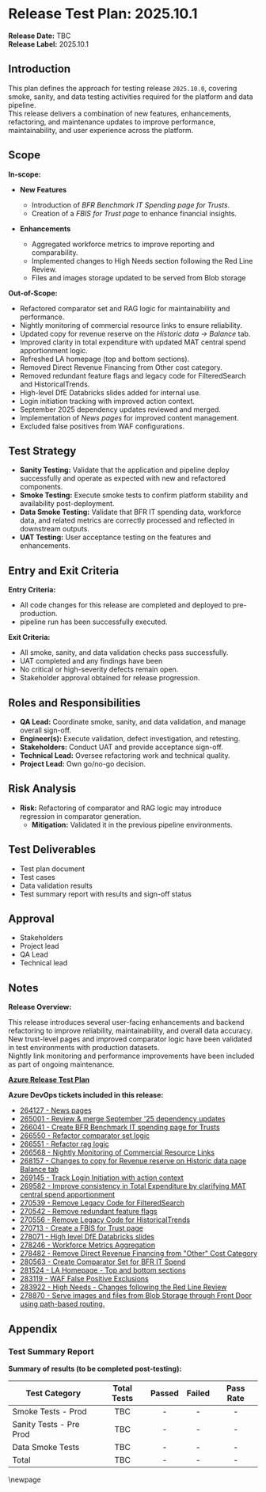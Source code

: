 ﻿# Release Test Plan: 2025.10.1

**Release Date:** TBC  
**Release Label:** 2025.10.1

## Introduction

This plan defines the approach for testing release `2025.10.0`, covering smoke, sanity, and data testing activities required for the platform and data pipeline.  
This release delivers a combination of new features, enhancements, refactoring, and maintenance updates to improve performance, maintainability, and user experience across the platform.

## Scope

**In-scope:**

- **New Features**
  - Introduction of *BFR Benchmark IT Spending page for Trusts*.
  - Creation of a *FBIS for Trust page* to enhance financial insights.

- **Enhancements**
  - Aggregated workforce metrics to improve reporting and comparability.
  - Implemented changes to High Needs section following the Red Line Review.
  - Files and images storage updated to be served from Blob storage

**Out-of-Scope:**

- Refactored comparator set and RAG logic for maintainability and performance.
- Nightly monitoring of commercial resource links to ensure reliability.
- Updated copy for revenue reserve on the *Historic data → Balance* tab.
- Improved clarity in total expenditure with updated MAT central spend apportionment logic.
- Refreshed LA homepage (top and bottom sections).
- Removed Direct Revenue Financing from Other cost category.
- Removed redundant feature flags and legacy code for FilteredSearch and HistoricalTrends.
- High-level DfE Databricks slides added for internal use.
- Login initiation tracking with improved action context.
- September 2025 dependency updates reviewed and merged.
- Implementation of *News pages* for improved content management.
- Excluded false positives from WAF configurations.

## Test Strategy

- **Sanity Testing:** Validate that the application and pipeline deploy successfully and operate as expected with new and refactored components.
- **Smoke Testing:** Execute smoke tests to confirm platform stability and availability post-deployment.
- **Data Smoke Testing:** Validate that BFR IT spending data, workforce data, and related metrics are correctly processed and reflected in downstream outputs.
- **UAT Testing:** User acceptance testing on the features and enhancements.

## Entry and Exit Criteria

**Entry Criteria:**

- All code changes for this release are completed and deployed to pre-production.
- pipeline run has been successfully executed.

**Exit Criteria:**

- All smoke, sanity, and data validation checks pass successfully.
- UAT completed and any findings have been 
- No critical or high-severity defects remain open.
- Stakeholder approval obtained for release progression.

## Roles and Responsibilities

- **QA Lead:** Coordinate smoke, sanity, and data validation, and manage overall sign-off.
- **Engineer(s):** Execute validation, defect investigation, and retesting.
- **Stakeholders:** Conduct UAT and provide acceptance sign-off.
- **Technical Lead:** Oversee refactoring work and technical quality.
- **Project Lead:** Own go/no-go decision.

## Risk Analysis

- **Risk:** Refactoring of comparator and RAG logic may introduce regression in comparator generation.
  - **Mitigation:** Validated it in the previous pipeline environments.

## Test Deliverables

- Test plan document
- Test cases
- Data validation results
- Test summary report with results and sign-off status

## Approval

- Stakeholders
- Project lead
- QA Lead
- Technical lead

## Notes

**Release Overview:**

This release introduces several user-facing enhancements and backend refactoring to improve reliability, maintainability, and overall data accuracy.  
New trust-level pages and improved comparator logic have been validated in test environments with production datasets.  
Nightly link monitoring and performance improvements have been included as part of ongoing maintenance.

**[Azure Release Test Plan](https://dev.azure.com/dfe-ssp/s198-DfE-Benchmarking-service/_testPlans/define?planId=285868&suiteId=285869)**

**Azure DevOps tickets included in this release:**

- [264127 - News pages](https://dfe-ssp.visualstudio.com/s198-DfE-Benchmarking-service/_workitems/edit/264127)
- [265001 - Review & merge September '25 dependency updates](https://dfe-ssp.visualstudio.com/s198-DfE-Benchmarking-service/_workitems/edit/265001)
- [266041 - Create BFR Benchmark IT spending page for Trusts](https://dfe-ssp.visualstudio.com/s198-DfE-Benchmarking-service/_workitems/edit/266041)
- [266550 - Refactor comparator set logic](https://dfe-ssp.visualstudio.com/s198-DfE-Benchmarking-service/_workitems/edit/266550)
- [266551 - Refactor rag logic](https://dfe-ssp.visualstudio.com/s198-DfE-Benchmarking-service/_workitems/edit/266551)
- [266568 - Nightly Monitoring of Commercial Resource Links](https://dfe-ssp.visualstudio.com/s198-DfE-Benchmarking-service/_workitems/edit/266568)
- [268157 - Changes to copy for Revenue reserve on Historic data page Balance tab](https://dfe-ssp.visualstudio.com/s198-DfE-Benchmarking-service/_workitems/edit/268157)
- [269145 - Track Login Initiation with action context](https://dfe-ssp.visualstudio.com/s198-DfE-Benchmarking-service/_workitems/edit/269145)
- [269582 - Improve consistency in Total Expenditure by clarifying MAT central spend apportionment](https://dfe-ssp.visualstudio.com/s198-DfE-Benchmarking-service/_workitems/edit/269582)
- [270539 - Remove Legacy Code for FilteredSearch](https://dfe-ssp.visualstudio.com/s198-DfE-Benchmarking-service/_workitems/edit/270539)
- [270542 - Remove redundant feature flags](https://dfe-ssp.visualstudio.com/s198-DfE-Benchmarking-service/_workitems/edit/270542)
- [270556 - Remove Legacy Code for HistoricalTrends](https://dfe-ssp.visualstudio.com/s198-DfE-Benchmarking-service/_workitems/edit/270556)
- [270713 - Create a FBIS for Trust page](https://dfe-ssp.visualstudio.com/s198-DfE-Benchmarking-service/_workitems/edit/270713)
- [278071 - High level DfE Databricks slides](https://dfe-ssp.visualstudio.com/s198-DfE-Benchmarking-service/_workitems/edit/278071)
- [278246 - Workforce Metrics Aggregation](https://dfe-ssp.visualstudio.com/s198-DfE-Benchmarking-service/_workitems/edit/278246)
- [278482 - Remove Direct Revenue Financing from "Other" Cost Category](https://dfe-ssp.visualstudio.com/s198-DfE-Benchmarking-service/_workitems/edit/278482)
- [280563 - Create Comparator Set for BFR IT Spend](https://dfe-ssp.visualstudio.com/s198-DfE-Benchmarking-service/_workitems/edit/280563)
- [281524 - LA Homepage - Top and bottom sections](https://dfe-ssp.visualstudio.com/s198-DfE-Benchmarking-service/_workitems/edit/281524)
- [283119 - WAF False Positive Exclusions](https://dfe-ssp.visualstudio.com/s198-DfE-Benchmarking-service/_workitems/edit/283119)
- [283922 - High Needs - Changes following the Red Line Review](https://dfe-ssp.visualstudio.com/s198-DfE-Benchmarking-service/_workitems/edit/283922)
- [278870 - Serve images and files from Blob Storage through Front Door using path-based routing.](https://dfe-ssp.visualstudio.com/s198-DfE-Benchmarking-service/_workitems/edit/278870)

## Appendix

### Test Summary Report

**Summary of results (to be completed post-testing):**

| Test Category           | Total Tests | Passed | Failed | Pass Rate |  
|-------------------------|:-----------:|:------:|:------:|:---------:|  
| Smoke Tests - Prod      |     TBC     |   -    |   -    |     -     |  
| Sanity Tests - Pre Prod |     TBC     |   -    |   -    |     -     |  
| Data Smoke Tests        |     TBC     |   -    |   -    |     -     |  
| Total                   |     TBC     |   -    |   -    |     -     |  

<!-- Leave the rest of this page blank -->
\newpage
